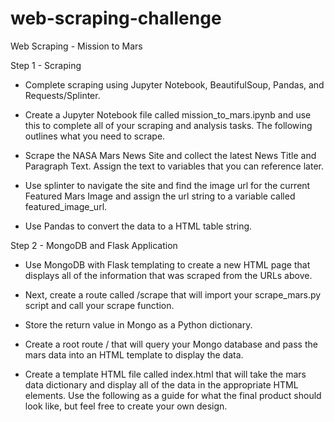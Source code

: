 # web-scraping-challenge
Web Scraping - Mission to Mars

Step 1 - Scraping
* Complete scraping using Jupyter Notebook, BeautifulSoup, Pandas, and Requests/Splinter.

* Create a Jupyter Notebook file called mission_to_mars.ipynb and use this to complete all of your scraping and analysis tasks. The following outlines what you need to scrape.

* Scrape the NASA Mars News Site and collect the latest News Title and Paragraph Text. Assign the text to variables that you can reference later.

* Use splinter to navigate the site and find the image url for the current Featured Mars Image and assign the url string to a variable called featured_image_url.

* Use Pandas to convert the data to a HTML table string.

Step 2 - MongoDB and Flask Application
* Use MongoDB with Flask templating to create a new HTML page that displays all of the information that was scraped from the URLs above.

* Next, create a route called /scrape that will import your scrape_mars.py script and call your scrape function.

* Store the return value in Mongo as a Python dictionary.

* Create a root route / that will query your Mongo database and pass the mars data into an HTML template to display the data.

* Create a template HTML file called index.html that will take the mars data dictionary and display all of the data in the appropriate HTML elements. Use the following as a guide for what the final product should look like, but feel free to create your own design.

